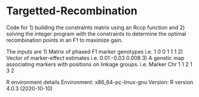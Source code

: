 # Targetted-Recombination

Code for 1) building the constraints matrix using an Rccp function and 2) solving the integer program with the constraints to determine the optimal recombination points in an F1 to maximize gain.
 
The inputs are 	1) Matrix of phased F1 marker genotypes
			i.e. 1	0
			     0	1
			     1  1
 		2) Vector of marker-effect estimates
			i.e. 0.01
			    -0.03
			     0.008
		3) A genetic map associating markers with positions on linkage groups.
			i.e.
			    Marker	Chr
			     1		1
			     2		1
			     3		2
			
R environment details
Environment: x86_64-pc-linux-gnu
Version: R version 4.0.3 (2020-10-10)

